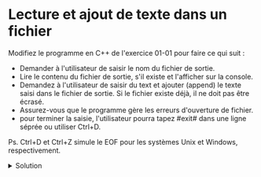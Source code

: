 # Lecture et ajout de texte dans un fichier

Modifiez le programme en C++ de l'exercice 01-01 pour faire ce qui suit :

- Demander à l'utilisateur de saisir le nom du fichier de sortie.
- Lire le contenu du fichier de sortie, s'il existe et l'afficher sur la console.
- Demandez à l'utilisateur de saisir du text et ajouter (append) le texte saisi dans le fichier de sortie. Si le fichier existe déjà, il ne doit pas être écrasé.
- Assurez-vous que le programme gère les erreurs d'ouverture de fichier.
- pour terminer la saisie, l'utilisateur pourra tapez #exit# dans une ligne séprée ou utiliser Ctrl+D.

Ps. Ctrl+D et Ctrl+Z simule le EOF pour les systèmes Unix et Windows, respectivement.   

<details>
<summary>Solution</summary>

~~~cpp
#include <iostream>
#include <fstream>
#include <string>

bool lire_fichier(const std::string& nom_fichier){
    std::ifstream fichier_entree(nom_fichier);

    // Vérifiez si l'ouverture du fichier a réussi
    if (!fichier_entree) {
        return false;
    }

    while (fichier_entree) {
        std::string strInput;
        std::getline(fichier_entree, strInput); // lire une ligne
        std::cout << strInput << "\n";
    }

    fichier_entree.close();

    return true;
}

bool ecrire_fichier(const std::string& nom_fichier) {

    // Ouvrez le fichier en mode append
    std::ofstream fichier_sortie(nom_fichier, std::ios::app);

    // Vérifiez si l'ouverture du fichier a réussi
    if (!fichier_sortie) {
        std::cerr << "Erreur : Impossible d'ouvrir le fichier. \n";
        return false;
    }

    std::string texte;
    const std::string terminer = "#exit#";

    // Demandez à l'utilisateur de saisir du texte
    std::cout << "Entrez le texte à enregistrer dans le fichier (Ctrl+D ou #exit# pour terminer la saisie) :\n";
    while (std::getline(std::cin, texte)) {
        if (texte == terminer) break;
        // Écrivez le texte dans le fichier
        fichier_sortie << texte << std::endl;
    }

    // Fermez le fichier
    fichier_sortie.close();

    std::cout << "Le texte a été enregistré avec succès dans le fichier." << std::endl;

    return true;
}

int main() {
    std::string nom_fichier;

    // Demandez à l'utilisateur le nom du fichier où enregistrer le texte
    std::cout << "Entrez le nom du fichier où enregistrer le texte : ";
    std::getline(std::cin, nom_fichier);

    lire_fichier(nom_fichier);

    ecrire_fichier(nom_fichier);

    return EXIT_SUCCESS;
}
~~~



</details>
